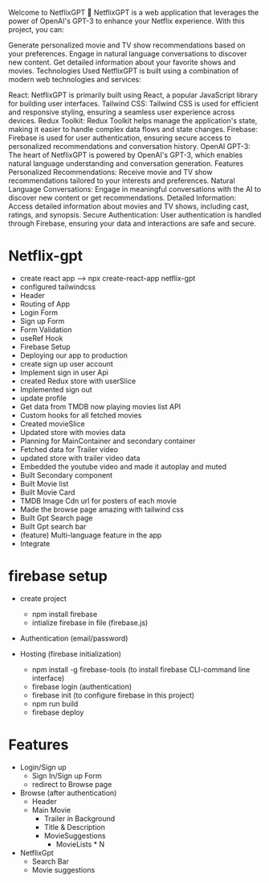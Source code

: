 Welcome to NetflixGPT 👋
NetflixGPT is a web application that leverages the power of OpenAI's GPT-3 to enhance your Netflix experience. With this project, you can:

Generate personalized movie and TV show recommendations based on your preferences.
Engage in natural language conversations to discover new content.
Get detailed information about your favorite shows and movies.
Technologies Used
NetflixGPT is built using a combination of modern web technologies and services:

React: NetflixGPT is primarily built using React, a popular JavaScript library for building user interfaces.
Tailwind CSS: Tailwind CSS is used for efficient and responsive styling, ensuring a seamless user experience across devices.
Redux Toolkit: Redux Toolkit helps manage the application's state, making it easier to handle complex data flows and state changes.
Firebase: Firebase is used for user authentication, ensuring secure access to personalized recommendations and conversation history.
OpenAI GPT-3: The heart of NetflixGPT is powered by OpenAI's GPT-3, which enables natural language understanding and conversation generation.
Features
Personalized Recommendations: Receive movie and TV show recommendations tailored to your interests and preferences.
Natural Language Conversations: Engage in meaningful conversations with the AI to discover new content or get recommendations.
Detailed Information: Access detailed information about movies and TV shows, including cast, ratings, and synopsis.
Secure Authentication: User authentication is handled through Firebase, ensuring your data and interactions are safe and secure.


# Netflix-gpt

- create react app --> npx create-react-app netflix-gpt
- configured tailwindcss
- Header
- Routing of App
- Login Form
- Sign up Form
- Form Validation
- useRef Hook
- Firebase Setup
- Deploying our app to production
- create sign up user account
- Implement sign in user Api
- created Redux store with userSlice
- Implemented sign out
- update profile
- Get data from TMDB now playing movies list API
- Custom hooks for all fetched movies
- Created movieSlice
- Updated store with movies data
- Planning for MainContainer and secondary container
- Fetched data for Trailer video
- updated store with trailer video data
- Embedded the youtube video and made it autoplay and muted
- Built Secondary component
- Built Movie list
- Built Movie Card
- TMDB Image Cdn url for posters of each movie
- Made the browse page amazing with tailwind css
- Built Gpt Search page
- Built Gpt search bar
- (feature) Multi-language feature in the app
- Integrate

# firebase setup

- create project
  - npm install firebase
  - intialize firebase in file (firebase.js)
- Authentication (email/password)

- Hosting (firebase initialization)
  - npm install -g firebase-tools (to install firebase CLI-command line interface)
  - firebase login (authentication)
  - firebase init (to configure firebase in this project)
  - npm run build
  - firebase deploy

# Features

- Login/Sign up
  - Sign In/Sign up Form
  - redirect to Browse page
- Browse (after authentication)
  - Header
  - Main Movie
    - Trailer in Background
    - Title & Description
    - MovieSuggestions
      - MovieLists \* N
- NetflixGpt
  - Search Bar
  - Movie suggestions
